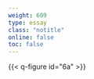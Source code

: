 ```yaml
---
weight: 609
type: essay
class: "notitle"
online: false
toc: false
---
```


{{< q-figure id="6a" >}}
